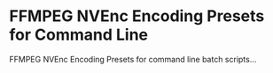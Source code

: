 # FFMPEG NVEnc Encoding Presets for Command Line
FFMPEG NVEnc Encoding Presets for command line batch scripts...
